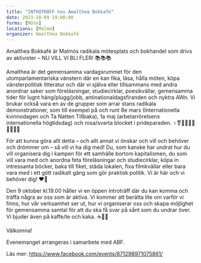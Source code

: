 ```yaml
---
title: "INTROTRÄFF hos Amalthea Bokkafé"
date: 2023-10-09 19:00:00
forms: [Möte]
locations: [Malmö]
organizer: Amalthea Bokkafé
---
```

Amalthea Bokkafé är Malmös radikala mötesplats och bokhandel som drivs av aktivister – NU VILL VI BLI FLER! 
📚📚📚

Amalthea är det gemensamma vardagsrummet för den utomparlamentariska vänstern där en kan fika, läsa, hålla möten, köpa vänsterpolitisk litteratur och där vi själva eller tillsammans med andra anordnar saker som föreläsningar, studiecirklar, poesikvällar, gemensamma tider för lugnt häng/plugg/jobb, antinationaldagsfiranden och nyktra AWn. Vi brukar också vara en av de grupper som arrar stans radikala demonstrationer, som till exempel på och runt 8e mars (Internationella kvinnodagen och Ta Natten Tillbaka), 1a maj (arbetarrörelsens internationella högtidsdag) och rosa/svarta blocket i prideparaden. 
♀️⚧️🚩🏴🏳️‍🌈🏳️‍⚧️✊🏿

För att kunna göra allt detta – och allt annat vi önskar och vill och behöver och drömmer om – så vill vi ha dig med! Du, som kanske har undrat hur du vill organisera dig i kampen för ett samhälle bortom kapitalismen, du som vill vara med och anordna feta föreläsningar och studiecirklar, köpa in intressanta böcker, baka till fiket, städa lokalen, fixa filmkvällar eller bara vara med i ett gött radikalt gäng som gör praktisk politik. Vi är här och vi behöver dig! 
❤️🖤

Den 9 oktober kl.19.00 håller vi en öppen introträff där du kan komma och träffa några av oss som är aktiva. Vi kommer att berätta lite om varför vi finns, hur vår verksamhet ser ut, hur vi organiserar oss och skapa möjlighet för gemensamma samtal för att du ska få svar på sånt som du undrar över. Vi bjuder även på kaffe/te och kaka. 
☕🍪😊

Välkomna!

Evenemanget arrangeras i samarbete med ABF.

Läs mer: https://www.facebook.com/events/871298971075861/

